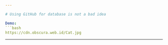 ```yaml
---

# Using GitHub for database is not a bad idea

Demo:
```bash
https://cdn.obscura.web.id/Cat.jpg
```


---
```



